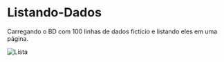 # Listando-Dados

Carregando o BD com 100 linhas de dados fictício e listando eles em uma página.

![Lista](https://user-images.githubusercontent.com/102637370/200221161-54e11430-86ab-4b82-9a81-8520f18d4570.png)
